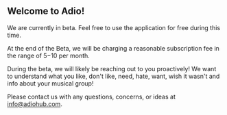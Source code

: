 ## Welcome to Adio!

We are currently in beta. Feel free to use the application for free during this time.

At the end of the Beta, we will be charging a reasonable subscription fee in the range of $5-$10 per month.

During the beta, we will likely be reaching out to you proactively! We want to understand what you like, don't like, need, hate, want, wish it wasn't and info about your musical group! 

Please contact us with any questions, concerns, or ideas at info@adiohub.com.

